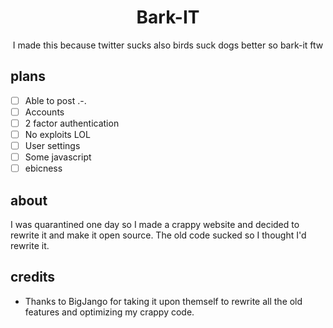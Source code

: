 <h1 align="center">Bark-IT</h1>
<p align="center">I made this because twitter sucks also birds suck dogs better so bark-it ftw </p>

## plans
- [ ] Able to post .-.
- [ ]  Accounts
- [ ]  2 factor authentication
- [ ]  No exploits LOL
- [ ]  User settings
- [ ]  Some javascript
- [ ]  ebicness

## about
I was quarantined one day so I made a crappy website and decided to rewrite it and make it open source.
The old code sucked so I thought I'd rewrite it.

## credits
- Thanks to BigJango for taking it upon themself to rewrite all the old features and optimizing my crappy code.
